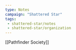 ```yaml
---
type: Notes
campaign: "Shattered Star"
tags:
 - shattered-star/notes
 - shattered-star/organization
---
```


[[Pathfinder Society]]
